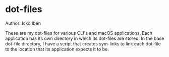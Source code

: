 # dot-files

Author: Icko Iben  

These are my dot-files for various CLI's and macOS applications. Each 
application has its own directory in which its dot-files are stored. 
In the base dot-file directory, I have a script that creates sym-links 
to link each dot-file to the location that its application expects it 
to be.
